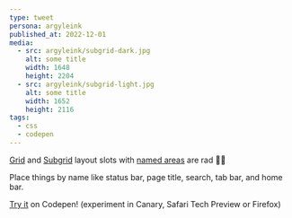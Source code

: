 ```yaml
---
type: tweet
persona: argyleink
published_at: 2022-12-01
media:
  - src: argyleink/subgrid-dark.jpg
    alt: some title
    width: 1648
    height: 2204
  - src: argyleink/subgrid-light.jpg
    alt: some title
    width: 1652
    height: 2116
tags: 
  - css
  - codepen
---
```

[Grid](https://developer.mozilla.org/docs/Web/CSS/grid) and 
[Subgrid](https://developer.mozilla.org/docs/Web/CSS/CSS_Grid_Layout/Subgrid) 
layout slots with [named areas](https://developer.mozilla.org/docs/Web/CSS/grid-template-areas) are rad 🤘💀

Place things by name like status bar, page title, search, tab bar, and home bar.  

[Try it](https://codepen.io/argyleink/pen/gOKXKYQ) on Codepen! (experiment in Canary, Safari Tech Preview or Firefox)